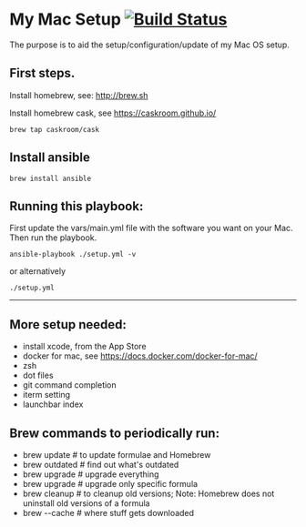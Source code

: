 # My Mac Setup   [![Build Status](https://travis-ci.org/mchidzik/mac_setup.svg?branch=master)](https://travis-ci.org/mchidzik/mac_setup)

The purpose is to aid the setup/configuration/update of my Mac OS setup. 

## First steps.
Install homebrew, see: http://brew.sh

Install homebrew cask, see https://caskroom.github.io/

````
brew tap caskroom/cask
````

## Install ansible

````
brew install ansible
````

## Running this playbook:
First update the vars/main.yml file with the software you want on your Mac. Then run the playbook.


````
ansible-playbook ./setup.yml -v
````

or alternatively
````
./setup.yml
````

----

## More setup needed:
- install xcode, from the App Store
- docker for mac, see https://docs.docker.com/docker-for-mac/
- zsh
- dot files
- git command completion
- iterm setting
- launchbar index

## Brew commands to periodically run:

- brew update              # to update formulae and Homebrew
- brew outdated            # find out what's outdated
- brew upgrade             # upgrade everything
- brew upgrade <formula>   # upgrade only specific formula
- brew cleanup             # to cleanup old versions; Note: Homebrew does not uninstall old versions of a formula
- brew --cache             # where stuff gets downloaded

